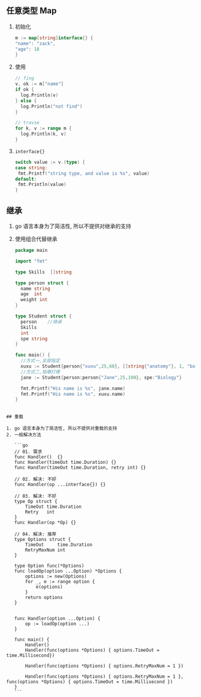 ## 任意类型 Map

1. 初始化

   ```go
   m := map[string]interface{} {
   "name": "zack",
   "age": 18
   }
   ```

2. 使用

   ```go
   // fing
   v, ok := m["name"]
   if ok {
     log.Println(v)
   } else {
     log.Println("not find")
   }

   // travse
   for k, v := range m {
     log.Println(k, v)
   }
   ```

3. `interface{}`

   ```go
   switch value := v.(type) {
   case string:
   	fmt.Printf("string type, and value is %s", value)
   default:
   	fmt.Println(value)
   }
   ```

## 继承

1. go 语言本身为了简洁性, 所以不提供对继承的支持
2. 使用组合代替继承

   ```go
   package main

   import "fmt"

   type Skills  []string

   type person struct {
     name string
     age  int
     weight int
   }

   type Student struct {
     person    //继承
     Skills
     int
     spe string
   }

   func main() {
     //方式一,全部指定
     xuxu := Student{person{"xuxu",25,68}, []string{"anatomy"}, 1, "boy"}
     //方式二,指哪打哪
     jane := Student{person:person{"Jane",25,100}, spe:"Biology"}

     fmt.Printf("His name is %s", jane.name)
     fmt.Printf("His name is %s", xuxu.name)
   }
   ```

````

## 重载

1. go 语言本身为了简洁性, 所以不提供对重载的支持
2. 一般解决方法

   ```go
   // 01. 需求
   func Handler()  {}
   func Handler(timeOut time.Duration) {}
   func Handler(timeOut time.Duration, retry int) {}

   // 02. 解决: 不好
   func Handler(op ...interface{}) {}

   // 03. 解决: 不好
   type Op struct {
       TimeOut time.Duration
       Retry   int
   }
   func Handler(op *Op) {}

   // 04. 解决: 推荐
   type Options struct {
       TimeOut     time.Duration
       RetryMaxNum int
   }

   type Option func(*Options)
   func loadOp(option ...Option) *Options {
       options := new(Options)
       for _, e := range option {
           e(options)
       }
       return options
   }


   func Handler(option ...Option) {
       op := loadOp(option ...)
   }

   func main() {
       Handler()
       Handler(func(options *Options) { options.TimeOut = time.Millisecond})

       Handler(func(options *Options) { options.RetryMaxNum = 1 })

       Handler(func(options *Options) { options.RetryMaxNum = 1 }, func(options *Options) { options.TimeOut = time.Millisecond })
   }
   ```
````
